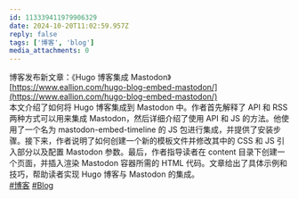 ```yaml
---
id: 113339411979906329
date: 2024-10-20T11:02:59.957Z
reply: false
tags: ['博客', 'blog']
media_attachments: 0
---
```


博客发布新文章：《Hugo 博客集成 Mastodon》  
[https://www.eallion.com/hugo-blog-embed-mastodon/](https://www.eallion.com/hugo-blog-embed-mastodon/)  
本文介绍了如何将 Hugo 博客集成到 Mastodon 中。作者首先解释了 API 和 RSS 两种方式可以用来集成 Mastodon，然后详细介绍了使用 API 和 JS 的方法。他使用了一个名为 mastodon-embed-timeline 的 JS 包进行集成，并提供了安装步骤。接下来，作者说明了如何创建一个新的模板文件并修改其中的 CSS 和 JS 引入部分以及配置 Mastodon 参数。最后，作者指导读者在 content 目录下创建一个页面，并插入渲染 Mastodon 容器所需的 HTML 代码。文章给出了具体示例和技巧，帮助读者实现 Hugo 博客与 Mastodon 的集成。  
[#博客](https://e5n.cc/tags/%E5%8D%9A%E5%AE%A2) [#Blog](https://e5n.cc/tags/Blog)

